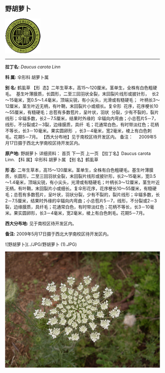 ## 野胡萝卜

![西北大学校园网络植物志](../JPG/nwu.gif)

---

**拉丁名:**  _Daucus carota Linn_

**科 属:** 伞形科 胡萝卜属

**别 名:** 鹤虱草
【形  态】二年生草本，高15～120厘米。茎单生，全株有白色粗硬毛。
 基生叶薄膜质，长圆形，二至三回羽状全裂，末回裂片线形或披针形， 
 长2～15毫米，宽0.5～1.4毫米，顶端尖锐，有小尖头，光滑或有糙硬毛；
 叶柄长3～12厘米，茎生叶近无柄，有叶鞘，末回裂片小或细长。复伞形
 花序，花序梗长10～55厘米，有糙硬毛；总苞有多数苞片，呈叶状，羽状
 分裂，少有不裂的，裂片线形；伞辐多数，长2－7.5厘米，结果时外缘的
 伞辐向内弯曲；小总苞片5－7，线形，不分裂或2－3裂，边缘膜质，具纤
 毛；花通常白色，有时带淡红色；花柄不等长，长3－10毫米。果实圆卵形
 ，长3－4毫米，宽2毫米，棱上有白色刺毛。花期5－7月。
【西大分布地】见于南校区待开发区内。
备注：
    2009年5月17日摄于西北大学南校区待开发区内。


**原产地:** 野胡萝卜
详细资料： 首页 下一页 上一页
【拉丁名】Daucus carota Linn.
【科 属】伞形科 胡萝卜属
【别 名】鹤虱草

**形  态:** 二年生草本，高15～120厘米。茎单生，全株有白色粗硬毛。基生叶薄膜质，长圆形，二至三回羽状全裂，末回裂片线形或披针形，长2～15毫米，宽0.5～1.4毫米，顶端尖锐，有小尖头，光滑或有糙硬毛；叶柄长3～12厘米，茎生叶近无柄，有叶鞘，末回裂片小或细长。复伞形花序，花序梗长10～55厘米，有糙硬毛；总苞有多数苞片，呈叶状，羽状分裂，少有不裂的，裂片线形；伞辐多数，长2－7.5厘米，结果时外缘的伞辐向内弯曲；小总苞片5－7，线形，不分裂或2－3裂，边缘膜质，具纤毛；花通常白色，有时带淡红色；花柄不等长，长3－10毫米。果实圆卵形，长3－4毫米，宽2毫米，棱上有白色刺毛。花期5－7月。

**西大分布地:** 见于南校区待开发区内。

**备注:** 2009年5月17日摄于西北大学南校区待开发区内。

![野胡萝卜](../JPG/野胡萝卜 (1).JPG) 

![野胡萝卜](../JPG/野胡萝卜.JPG) 

